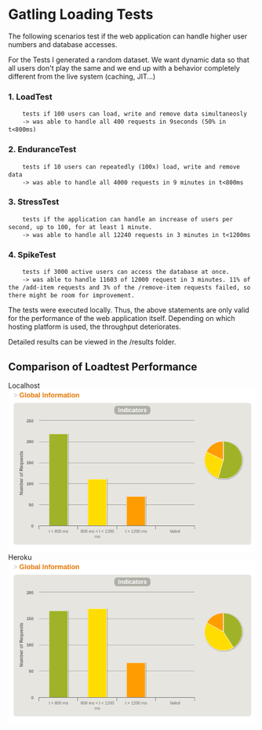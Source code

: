 # Gatling Loading Tests

The following scenarios test if the web application can handle higher user numbers and database accesses.

For the Tests I generated a random dataset. We want dynamic data so that all users don't play the same and we end up with a behavior completely different from the live system (caching, JIT...)

### 1. LoadTest
        tests if 100 users can load, write and remove data simultaneosly 
        -> was able to handle all 400 requests in 9seconds (50% in t<800ms)


### 2. EnduranceTest
        tests if 10 users can repeatedly (100x) load, write and remove data
        -> was able to handle all 4000 requests in 9 minutes in t<800ms

### 3. StressTest
        tests if the application can handle an increase of users per second, up to 100, for at least 1 minute.
        -> was able to handle all 12240 requests in 3 minutes in t<1200ms

### 4. SpikeTest
        tests if 3000 active users can access the database at once.
        -> was able to handle 11603 of 12000 request in 3 minutes. 11% of the /add-item requests and 3% of the /remove-item requests failed, so there might be room for improvement.


The tests were executed locally. Thus, the above statements are only valid for the performance of the web application itself. Depending on which hosting platform is used, the throughput deteriorates.

Detailed results can be viewed in the /results folder.

## Comparison of Loadtest Performance

Localhost
![LoadTest in local environment](LoadTest-Local.png "LoadTest in local environment")
Heroku
![LoadTest in Heroku](LoadTest-Heroku.png "LoadTest in Heroku")